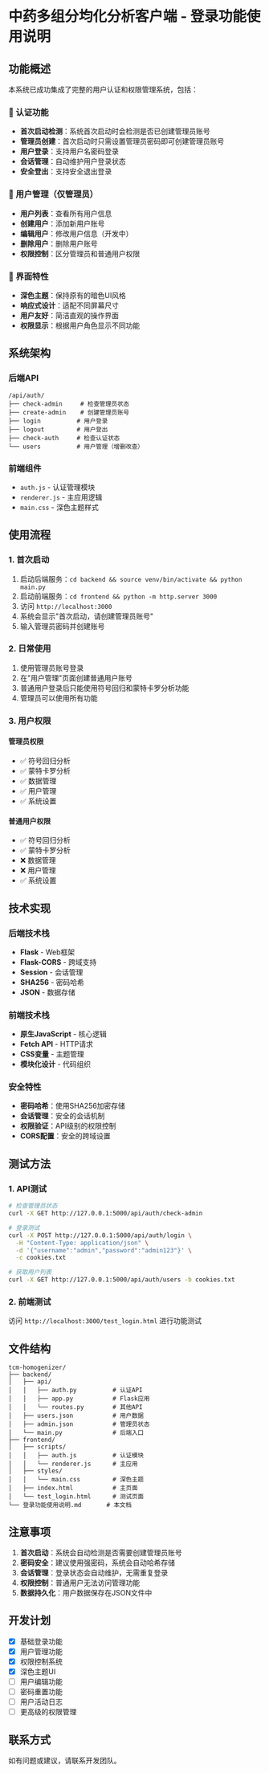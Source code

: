 # 中药多组分均化分析客户端 - 登录功能使用说明

## 功能概述

本系统已成功集成了完整的用户认证和权限管理系统，包括：

### 🔐 认证功能
- **首次启动检测**：系统首次启动时会检测是否已创建管理员账号
- **管理员创建**：首次启动时只需设置管理员密码即可创建管理员账号
- **用户登录**：支持用户名密码登录
- **会话管理**：自动维护用户登录状态
- **安全登出**：支持安全退出登录

### 👥 用户管理（仅管理员）
- **用户列表**：查看所有用户信息
- **创建用户**：添加新用户账号
- **编辑用户**：修改用户信息（开发中）
- **删除用户**：删除用户账号
- **权限控制**：区分管理员和普通用户权限

### 🎨 界面特性
- **深色主题**：保持原有的暗色UI风格
- **响应式设计**：适配不同屏幕尺寸
- **用户友好**：简洁直观的操作界面
- **权限显示**：根据用户角色显示不同功能

## 系统架构

### 后端API
```
/api/auth/
├── check-admin     # 检查管理员状态
├── create-admin    # 创建管理员账号
├── login          # 用户登录
├── logout         # 用户登出
├── check-auth     # 检查认证状态
└── users          # 用户管理（增删改查）
```

### 前端组件
- `auth.js` - 认证管理模块
- `renderer.js` - 主应用逻辑
- `main.css` - 深色主题样式

## 使用流程

### 1. 首次启动
1. 启动后端服务：`cd backend && source venv/bin/activate && python main.py`
2. 启动前端服务：`cd frontend && python -m http.server 3000`
3. 访问 `http://localhost:3000`
4. 系统会显示"首次启动，请创建管理员账号"
5. 输入管理员密码并创建账号

### 2. 日常使用
1. 使用管理员账号登录
2. 在"用户管理"页面创建普通用户账号
3. 普通用户登录后只能使用符号回归和蒙特卡罗分析功能
4. 管理员可以使用所有功能

### 3. 用户权限

#### 管理员权限
- ✅ 符号回归分析
- ✅ 蒙特卡罗分析
- ✅ 数据管理
- ✅ 用户管理
- ✅ 系统设置

#### 普通用户权限
- ✅ 符号回归分析
- ✅ 蒙特卡罗分析
- ❌ 数据管理
- ❌ 用户管理
- ✅ 系统设置

## 技术实现

### 后端技术栈
- **Flask** - Web框架
- **Flask-CORS** - 跨域支持
- **Session** - 会话管理
- **SHA256** - 密码哈希
- **JSON** - 数据存储

### 前端技术栈
- **原生JavaScript** - 核心逻辑
- **Fetch API** - HTTP请求
- **CSS变量** - 主题管理
- **模块化设计** - 代码组织

### 安全特性
- **密码哈希**：使用SHA256加密存储
- **会话管理**：安全的会话机制
- **权限验证**：API级别的权限控制
- **CORS配置**：安全的跨域设置

## 测试方法

### 1. API测试
```bash
# 检查管理员状态
curl -X GET http://127.0.0.1:5000/api/auth/check-admin

# 登录测试
curl -X POST http://127.0.0.1:5000/api/auth/login \
  -H "Content-Type: application/json" \
  -d '{"username":"admin","password":"admin123"}' \
  -c cookies.txt

# 获取用户列表
curl -X GET http://127.0.0.1:5000/api/auth/users -b cookies.txt
```

### 2. 前端测试
访问 `http://localhost:3000/test_login.html` 进行功能测试

## 文件结构

```
tcm-homogenizer/
├── backend/
│   ├── api/
│   │   ├── auth.py          # 认证API
│   │   ├── app.py           # Flask应用
│   │   └── routes.py        # 其他API
│   ├── users.json           # 用户数据
│   ├── admin.json           # 管理员状态
│   └── main.py              # 后端入口
├── frontend/
│   ├── scripts/
│   │   ├── auth.js          # 认证模块
│   │   └── renderer.js      # 主应用
│   ├── styles/
│   │   └── main.css         # 深色主题
│   ├── index.html           # 主页面
│   └── test_login.html      # 测试页面
└── 登录功能使用说明.md       # 本文档
```

## 注意事项

1. **首次启动**：系统会自动检测是否需要创建管理员账号
2. **密码安全**：建议使用强密码，系统会自动哈希存储
3. **会话管理**：登录状态会自动维护，无需重复登录
4. **权限控制**：普通用户无法访问管理功能
5. **数据持久化**：用户数据保存在JSON文件中

## 开发计划

- [x] 基础登录功能
- [x] 用户管理功能
- [x] 权限控制系统
- [x] 深色主题UI
- [ ] 用户编辑功能
- [ ] 密码重置功能
- [ ] 用户活动日志
- [ ] 更高级的权限管理

## 联系方式

如有问题或建议，请联系开发团队。 